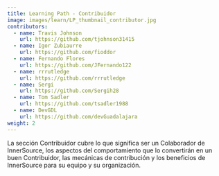 ```yaml
---
title: Learning Path - Contribuidor
image: images/learn/LP_thumbnail_contributor.jpg
contributors:
  - name: Travis Johnson
    url: https://github.com/tjohnson31415
  - name: Igor Zubiaurre
    url: https://github.com/fioddor
  - name: Fernando Flores
    url: https://github.com/JFernando122
  - name: rrrutledge
    url: https://github.com/rrrutledge
  - name: Sergi
    url: https://github.com/Sergih28
  - name: Tom Sadler
    url: https://github.com/tsadler1988
  - name: DevGDL
    url: https://github.com/devGuadalajara
weight: 2
---
```


La sección Contribuidor cubre lo que significa ser un Colaborador de InnerSource, los aspectos del comportamiento que lo convertirán en un buen Contribuidor, las mecánicas de contribución y los beneficios de InnerSource para su equipo y su organización.

<!--- This file autogenerated from https://github.com/InnerSourceCommons/InnerSourceLearningPath/blob/master/scripts -->